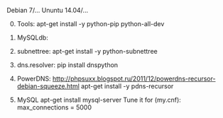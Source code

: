 Debian 7/...
Ununtu 14.04/...



0) Tools: apt-get install -y python-pip python-all-dev

1) MySQLdb:
3) subnettree:
    apt-get install -y python-subnettree
4) dns.resolver:
    pip install dnspython
5) PowerDNS:
    http://phpsuxx.blogspot.ru/2011/12/powerdns-recursor-debian-squeeze.html
    apt-get install -y pdns-recursor
6) MySQL
    apt-get install mysql-server
Tune it for (my.cnf):
max_connections = 5000